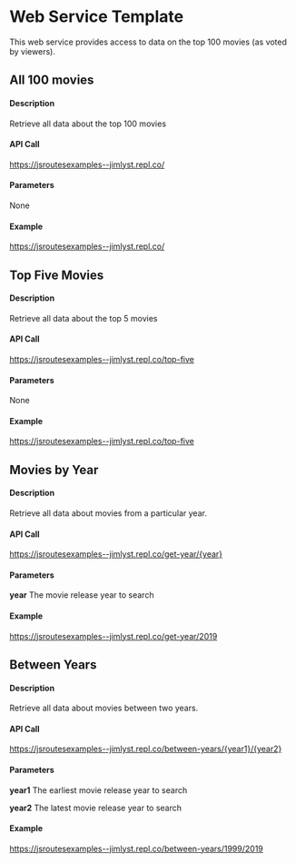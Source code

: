 # Web Service Template
This web service provides access to data on the top 100 movies (as voted by viewers).

## All 100 movies

#### Description
Retrieve all data about the top 100 movies

#### API Call
https://jsroutesexamples--jimlyst.repl.co/

#### Parameters
None

#### Example
https://jsroutesexamples--jimlyst.repl.co/

## Top Five Movies

#### Description
Retrieve all data about the top 5 movies

#### API Call
https://jsroutesexamples--jimlyst.repl.co/top-five

#### Parameters
None

#### Example
https://jsroutesexamples--jimlyst.repl.co/top-five


## Movies by Year

#### Description
Retrieve all data about movies from a particular year.

#### API Call
https://jsroutesexamples--jimlyst.repl.co/get-year/{year}

#### Parameters
**year**
The movie release year to search

#### Example
https://jsroutesexamples--jimlyst.repl.co/get-year/2019

## Between Years

#### Description
Retrieve all data about movies between two years.

#### API Call
https://jsroutesexamples--jimlyst.repl.co/between-years/{year1}/{year2}

#### Parameters
**year1**
The earliest movie release year to search

**year2**
The latest movie release year to search

#### Example
https://jsroutesexamples--jimlyst.repl.co/between-years/1999/2019
